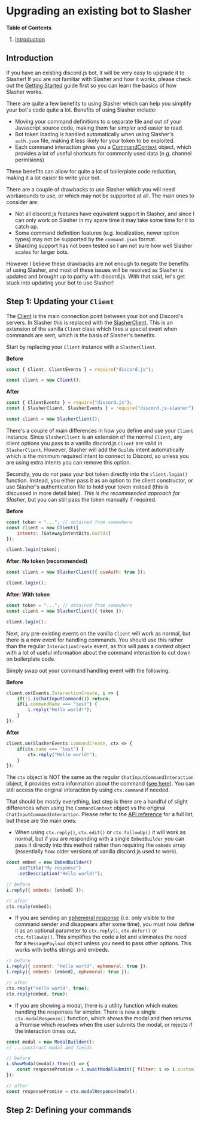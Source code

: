 # Upgrading an existing bot to Slasher

**Table of Contents**
1. [Introduction](#introduction)

## Introduction
If you have an existing discord.js bot, it will be very easy to upgrade it to Slasher! If you are not familiar with Slasher and how it works, please check out the [Getting Started](./getting-started.md) guide first so you can learn the basics of how Slasher works.

There are quite a few benefits to using Slasher which can help you simplify your bot's code quite a lot. Benefits of using Slasher include:

- Moving your command definitions to a separate file and out of your Javascript source code, making them far simpler and easier to read.
- Bot token loading is handled automatically when using Slasher's `auth.json` file, making it less likely for your token to be exploited.
- Each command interaction gives you a [CommandContext](../api/CommandContext.md) object, which provides a lot of useful shortcuts for commonly used data (e.g. channel permisions)

These benefits can allow for quite a lot of boilerplate code reduction, making it a lot easier to write your bot.

There are a couple of drawbacks to use Slasher which you will need workarounds to use, or which may not be supported at all. The main ones to consider are:

- Not all discord.js features have equivalent support in Slasher, and since I can only work on Slasher in my spare time it may take some time for it to catch up.
- Some command definition features (e.g. localization, newer option types) may not be supported by the `command.json` format.
- Sharding support has not been tested so I am not sure how well Slasher scales for larger bots.

However I believe these drawbacks are not enough to negate the benefits of using Slasher, and most of these issues will be resolved as Slasher is updated and brought up to parity with discord.js. With that said, let's get stuck into updating your bot to use Slasher!

## Step 1: Updating your `Client`
The [Client](https://discord.js.org/#/docs/discord.js/main/class/Client) is the main connection point between your bot and Discord's servers. In Slasher this is replaced with the [SlasherClient](../api/SlasherClient.md). This is an extension of the vanilla `Client` class which fires a special event when commands are sent, which is the basis of Slasher's benefits.

Start by replacing your `Client` instance with a `SlasherClient`.

**Before**
```js
const { Client, ClientEvents } = require("discord.js");

const client = new Client();
```

**After**
```js
const { ClientEvents } = require("discord.js");
const { SlasherClient, SlasherEvents } = require("discord.js-slasher");

const client = new SlasherClient();
```

There's a couple of main differences in how you define and use your `Client` instance. Since `SlasherClient` is an extension of the normal `Client`, any client options you pass to a vanilla discord.js `Client` are valid in `SlasherClient`. However, Slasher will add the `Guilds` intent automatically which is the minimum required intent to connect to Discord, so unless you are using extra intents you can remove this option.

Secondly, you do not pass your bot token directly into the `client.login()` function. Instead, you either pass it as an option to the client constructor, or use Slasher's authentication file to hold your token instead (this is discussed in more detail later). *This is the recommended approach for Slasher*, but you can still pass the token manually if required.

**Before**
```js
const token = "..."; // obtained from somewhere
const client = new Client({
    intents: [GatewayIntentBits.Guilds]
});

client.login(token);
```

**After: No token (recommended)**
```js
const client = new SlasherClient({ useAuth: true });

client.login();
```

**After: With token**
```js
const token = "..."; // obtained from somewhere
const client = new SlasherClient({ token });

client.login();
```

Next, any pre-existing events on the vanilla `Client` will work as normal, but there is a new event for handling commands. You should use this rather than the regular `InteractionCreate` event, as this will pass a context object with a lot of useful information about the command interaction to cut down on boilerplate code.

Simply swap out your command handling event with the following:

**Before**
```js
client.on(Events.InteractionCreate, i => {
    if(!i.isChatInputCommand()) return;
    if(i.commandName === "test") {
        i.reply("Hello world!");
    }
});
```

**After**
```js
client.on(SlasherEvents.CommandCreate, ctx => {
    if(ctx.name === "test") {
        ctx.reply("Hello world!");
    }
});
```

The `ctx` object is NOT the same as the regular `ChatInputCommandInteraction` object, it provides extra information about the command ([see here](../api/CommandContext.md)). You can still access the original interaction by using `ctx.command` if needed.

That should be mostly everything, last step is there are a handful of slight differences when using the `CommandContext` object vs the original `ChatInputCommandInteraction`. Please refer to the [API reference](../api/CommandContext.md) for a full list, but these are the main ones:

- When using `ctx.reply()`, `ctx.edit()` or `ctx.followUp()` it will work as normal, but if you are responding with a single `EmbedBuilder` you can pass it directly into this method rather than requiring the `embeds` array (essentially how older versions of vanilla discord.js used to work).
```js
const embed = new EmbedBuilder()
    .setTitle("My response")
    .setDescription("Hello world!");

// before
i.reply({ embeds: [embed] });

// after
ctx.reply(embed);
```

- If you are sending an [ephemeral response](https://discordjs.guide/slash-commands/response-methods.html#ephemeral-responses) (i.e. only visible to the command sender and disappears after some time), you must now define it as an optional parameter to `ctx.reply()`, `ctx.defer()` or `ctx.followUp()`. This simplifies the code a lot and eliminates the need for a `MessagePayload` object unless you need to pass other options. This works with boths strings and embeds.
```js
// before
i.reply({ content: "Hello world", ephemeral: true });
i.reply({ embeds: [embed], ephemeral: true });

// after
ctx.reply("Hello world", true);
ctx.reply(embed, true);
```

- If you are showing a modal, there is a utility function which makes handling the responses far simpler. There is now a single `ctx.modalResponse()` function, which shows the modal and then returns a Promise which resolves when the user submits the modal, or rejects if the interaction times out.
```js
const modal = new ModalBuilder();
// ...construct modal and fields

// before
i.showModal(modal).then(() => {
    const responsePromise = i.awaitModalSubmit({ filter: i => i.customId === modal.data.custom_id });
});

// after
const responsePromise = ctx.modalResponse(modal);
```

## Step 2: Defining your commands

